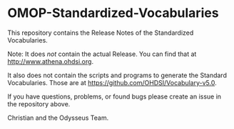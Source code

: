 # OMOP-Standardized-Vocabularies
This repository contains the Release Notes of the Standardized Vocabularies. 

Note: It does *not* contain the actual Release. You can find that at http://www.athena.ohdsi.org.

It also does not contain the scripts and programs to generate the Standard Vocabularies. Those are at https://github.com/OHDSI/Vocabulary-v5.0.

If you have questions, problems, or found bugs please create an issue in the repository above. 

Christian and the Odysseus Team.

